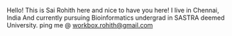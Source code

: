 Hello!
This is Sai Rohith here and nice to have you here!
I live in Chennai, India 
And currently pursuing Bioinformatics undergrad in SASTRA deemed University.
ping me @ workbox.rohith@gmail.com

<!---
alpharohith/alpharohith is a ✨ special ✨ repository because its `README.md` (this file) appears on your GitHub profile.
You can click the Preview link to take a look at your changes.
--->
